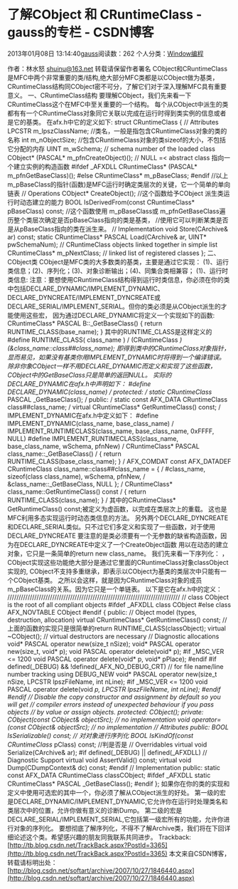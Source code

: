 # 了解CObject 和 CRuntimeClass - gauss的专栏 - CSDN博客
2013年01月08日 13:14:40[gauss](https://me.csdn.net/mathlmx)阅读数：262
个人分类：[Window编程](https://blog.csdn.net/mathlmx/article/category/944343)

作者：林水怒 [shuinu@163.net](mailto:shuinu@163.net)
转载请保留作者署名 
CObject和CRuntimeClass是MFC中两个非常重要的类/结构,绝大部分MFC类都是以CObject做为基类， CRuntimeClass结构同CObject密不可分，了解它们对于深入理解MFC具有重要意义。
一、CRuntimeClass结构
要理解CObject，我们先来看一下CRuntimeClass这个在MFC中至关重要的一个结构。
每个从CObject中派生的类都有有一个CRuntimeClass对象同它关联以完成在运行时得到类实例的信息或者是它的基类。 在afx.h中它的定义如下: 
struct CRuntimeClass
{
// Attributes
LPCSTR m_lpszClassName; //类名，一般是指包含CRuntimeClass对象的类的名称
int m_nObjectSize; //包含CRuntimeClass对象的类sizeof的大小，不包括它分配的内存
UINT m_wSchema; // schema number of the loaded class
CObject* (PASCAL* m_pfnCreateObject)(); // NULL =< abstract class 指向一个建立实例的构造函数
#ifdef _AFXDLL
CRuntimeClass* (PASCAL* m_pfnGetBaseClass)();
#else
CRuntimeClass* m_pBaseClass;
#endif
//以上m_pBaseClass的指针(函数)是MFC运行时确定类层次的关键，它一个简单的单向链表
// Operations
CObject* CreateObject(); //这个函数给予CObject 派生类运行时动态建立的能力
BOOL IsDerivedFrom(const CRuntimeClass* pBaseClass) const;
//这个函数使用 m_pBaseClass或 m_pfnGetBaseClass遍历整个类层次确定是否pBaseClass指向的类是基类，
//使用它可以判断某类是否是从pBaseClass指向的类在派生来。
// Implementation
void Store(CArchive& ar) const;
static CRuntimeClass* PASCAL Load(CArchive& ar, UINT* pwSchemaNum);
// CRuntimeClass objects linked together in simple list
CRuntimeClass* m_pNextClass; // linked list of registered classes
};
二、CObject类
CObject是MFC类的大多数类的基类，主要是通过它实现：
(1)、运行类信息；(2)、序列化；(3)、对象诊断输出；(4)、同集合类相兼容；
(1)、运行时类信息:
注意：要想使用CRuntimeClass结构得到运行时类信息，你必须在你的类中包括DECLARE_DYNAMIC/IMPLEMENT_DYNAMIC、 DECLARE_DYNCREATE/IMPLEMENT_DYNCREATE或DECLARE_SERIAL/IMPLEMENT_SERIAL。但你的类必须是从CObject派生的才能使用这些宏， 因为通过DECLARE_DYNAMIC将定义一个实现如下的函数:
CRuntimeClass* PASCAL B::_GetBaseClass()
{ 
return RUNTIME_CLASS(base_name); 
}
其中的RUNTIME_CLASS是这样定义的 
#define RUNTIME_CLASS( class_name ) /
(CRuntimeClass *)(&class_name::class##class_name);
即得到类中的CRuntimeClass对象指针，显而易见，如果没有基类你用IMPLEMENT_DYNAMIC时将得到一个编译错误。 除非你象CObject一样不用DECLARE_DYNAMIC而定义和实现了这些函数，CObject中的GetBaseClass只是简单的返回NULL。 实际的DECLARE_DYNAMIC在afx.h中声明如下：
#define DECLARE_DYNAMIC(class_name) /
protected: /
static CRuntimeClass* PASCAL _GetBaseClass(); /
public: /
static const AFX_DATA CRuntimeClass class##class_name; /
virtual CRuntimeClass* GetRuntimeClass() const; /
IMPLEMENT_DYNAMIC在afx.h中定义如下： 
#define IMPLEMENT_DYNAMIC(class_name, base_class_name) /
IMPLEMENT_RUNTIMECLASS(class_name, base_class_name, 0xFFFF, NULL)
#define IMPLEMENT_RUNTIMECLASS(class_name, base_class_name, wSchema, pfnNew) /
CRuntimeClass* PASCAL class_name::_GetBaseClass() /
{ return RUNTIME_CLASS(base_class_name); } /
AFX_COMDAT const AFX_DATADEF CRuntimeClass class_name::class##class_name = { /
#class_name, sizeof(class class_name), wSchema, pfnNew, /
&class_name::_GetBaseClass, NULL }; /
CRuntimeClass* class_name::GetRuntimeClass() const /
{ return RUNTIME_CLASS(class_name); } /
其中的CRuntimeClass* GetRuntimeClass() const;被定义为虚函数，以完成在类层次上的重载。 这也是MFC利用多态实现运行时动态类信息的方法。
另外两个DECLARE_DYNCREATE和DECLARE_SERIAL类似。只不过它们多定义和实现了一些函数，对于使用DECLARE_DYNCREATE 要注意的是类必须要有一个无参数的缺省构造函数，因为在DECLARE_DYNCREATE中定义了一个CreateObject函数 用以在动态的建立对象，它只是一条简单的return new class_name。
我们先来看一下序列化：
，CObject实现这些功能绝大部分是通过它里面的CRuntimeClass对象classObject实现的, 
CObject不支持多重继承，即表示以CObject为基类的类层次中只能有一个CObject基类。
之所以会这样，就是因为CRuntimeClass对象的成员m_pBaseClass的关系。因为它只是一个单链表。
以下是它在afx.h中的定义： 
/////////////////////////////////////////////////////////////////////////////
// class CObject is the root of all compliant objects
#ifdef _AFXDLL
class CObject
#else
class AFX_NOVTABLE CObject
#endif
{
public:
// Object model (types, destruction, allocation)
virtual CRuntimeClass* GetRuntimeClass() const; 
// 上面的函数的实现只是很简单的return RUNTIME_CLASS(classObject);
virtual ~CObject(); // virtual destructors are necessary
// Diagnostic allocations
void* PASCAL operator new(size_t nSize);
void* PASCAL operator new(size_t, void* p);
void PASCAL operator delete(void* p);
#if _MSC_VER <= 1200
void PASCAL operator delete(void* p, void* pPlace);
#endif
#if defined(_DEBUG) && !defined(_AFX_NO_DEBUG_CRT)
// for file name/line number tracking using DEBUG_NEW
void* PASCAL operator new(size_t nSize, LPCSTR lpszFileName, int nLine);
#if _MSC_VER <= 1200
void PASCAL operator delete(void *p, LPCSTR lpszFileName, int nLine);
#endif
#endif
// Disable the copy constructor and assignment by default so you will get
// compiler errors instead of unexpected behaviour if you pass objects
// by value or assign objects.
protected:
CObject();
private:
CObject(const CObject& objectSrc); // no implementation
void operator=(const CObject& objectSrc); // no implementation
// Attributes
public:
BOOL IsSerializable() const; // 对对象进行序列化
BOOL IsKindOf(const CRuntimeClass* pClass) const; //判是否是
// Overridables
virtual void Serialize(CArchive& ar);
#if defined(_DEBUG) || defined(_AFXDLL)
// Diagnostic Support
virtual void AssertValid() const;
virtual void Dump(CDumpContext& dc) const;
#endif
// Implementation
public:
static const AFX_DATA CRuntimeClass classCObject;
#ifdef _AFXDLL
static CRuntimeClass* PASCAL _GetBaseClass();
#endif
};
如果你在你的类的实现和定义中使用可选宏的其中一个，你必须了解从CObject派生的好处。
第一级的宏是DECLARE_DYNAMIC/IMPLEMENT_DYNAMIC,它允许你在运行时处理类名和类层次中的位置，允许你做有意义的诊断Dump。
第二级的宏是DECLARE_SERIAL/IMPLEMENT_SERIAL,它包括第一级宏所有的功能，允许你进行对象的序列化。 
要想彻底了解序列化，不得不了解Archive类，我们将在下回详细论述这个类。希望感兴趣的朋友同我联系共同进步。 
Trackback: [http://tb.blog.csdn.net/TrackBack.aspx?PostId=3365](http://tb.blog.csdn.net/TrackBack.aspx?PostId=3365)
本文来自CSDN博客，转载请标明出处：[http://blog.csdn.net/softart/archive/2007/10/27/1846440.aspx](http://blog.csdn.net/softart/archive/2007/10/27/1846440.aspx)
